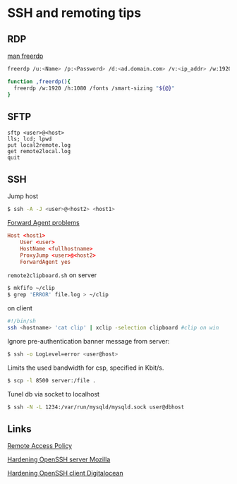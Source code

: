 # SSH and remoting tips

## RDP
[man freerdp](https://github.com/awakecoding/FreeRDP-Manuals/blob/master/User/FreeRDP-User-Manual.markdown)
```sh
freerdp /u:<Name> /p:<Password> /d:<ad.domain.com> /v:<ip_addr> /w:1920 /h:1080 /fonts /smart-sizing
```
```bash
function ,freerdp(){
  freerdp /w:1920 /h:1080 /fonts /smart-sizing "${@}"
}
```

## SFTP

```
sftp <user>@<host>
lls; lcd; lpwd
put local2remote.log  
get remote2local.log
quit
```
## SSH

Jump host
```sh
$ ssh -A -J <user>@<host2> <host1>
```
[Forward Agent problems](https://www.qualys.com/2023/07/19/cve-2023-38408/rce-openssh-forwarded-ssh-agent.txt)
```conf
Host <host1>
    User <user>
    HostName <fullhostname>
    ProxyJump <user>@<host2>
    ForwardAgent yes
```

`remote2clipboard.sh`
on server 
```sh
$ mkfifo ~/clip
$ grep 'ERROR' file.log > ~/clip
```
on client
```sh
#!/bin/sh
ssh <hostname> 'cat clip' | xclip -selection clipboard #clip on win
```

Ignore pre-authentication banner message from server:
```sh
$ ssh -o LogLevel=error <user@host>
```
Limits the used bandwidth for csp, specified in Kbit/s.
```sh
$ scp -l 8500 server:/file .
```

Tunel db via socket to localhost 
```sh
$ ssh -N -L 1234:/var/run/mysqld/mysqld.sock user@dbhost
```

## Links

[Remote Access Policy](https://www.stigviewer.com/stig/remote_access_policy/)

[Hardening OpenSSH server Mozilla](https://infosec.mozilla.org/guidelines/openssh)

[Hardening OpenSSH client Digitalocean](https://www.digitalocean.com/community/tutorials/how-to-harden-openssh-client-on-ubuntu-18-04)